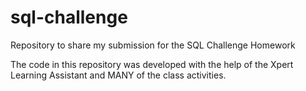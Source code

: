 # sql-challenge
Repository to share my submission for the SQL Challenge Homework

The code in this repository was developed with the help of the Xpert Learning Assistant and MANY of the class activities.
